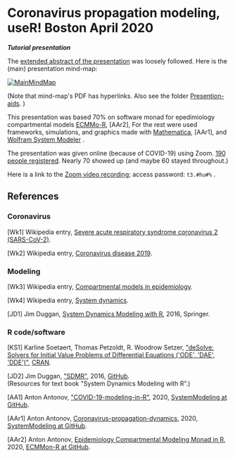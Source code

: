 # Coronavirus propagation modeling, useR! Boston April 2020
***Tutorial presentation***   

The 
[extended abstract of the presentation](https://github.com/antononcube/SystemModeling/blob/master/Presentations/UseR!-Meetup-Boston-2020/ExtendedAbstract.md)
was loosely followed. 
Here is the (main) presentation mind-map:

[![MainMindMap](https://github.com/antononcube/SystemModeling/raw/master/Presentations/UseR!-Meetup-Boston-2020/Presentation-aids/UseR!-Boston-April-2020-tutorial-mind-map.png)](https://github.com/antononcube/SystemModeling/raw/master/Presentations/UseR!-Meetup-Boston-2020/Presentation-aids/UseR!-Boston-April-2020-tutorial-mind-map.pdf)

(Note that mind-map's PDF has hyperlinks. Also see the folder 
[Presention-aids](https://github.com/antononcube/SystemModeling/raw/master/Presentations/UseR!-Meetup-Boston-2020/Presentation-aids).
)

This presentation was based 70% on software monad for epedimiology compartmental models
[ECMMo-R](https://github.com/antononcube/ECMMon-R), [AAr2],
For the rest were used frameworks, simulations, and graphics made with
[Mathematica](https://www.wolfram.com/mathematica), [AAr1],
and
[Wolfram System Modeler](https://www.wolfram.com/system-modeler/) . 

The presentation was given online (because of COVID-19) using Zoom. 
[190 people registered](https://www.meetup.com/Boston-useR/events/269304135).
Nearly 70 showed up (and maybe 60 stayed throughout.) 

Here is a link to the 
[Zoom video recording](https://zoom.us/rec/share/wtdYEKzO1nJJSc_H2hHNBbEwT47jaaa8hikarPMIz02OKAAz_4wMlrDV4qSzTJt6);
access password: `t3.#hu#%` .

## References

### Coronavirus 

\[Wk1\] Wikipedia entry, 
[Severe acute respiratory syndrome coronavirus 2 (SARS-CoV-2)](https://en.wikipedia.org/wiki/Severe_acute_respiratory_syndrome_coronavirus_2).

\[Wk2\] Wikipedia entry,
[Coronavirus disease 2019](https://en.wikipedia.org/wiki/Coronavirus_disease_2019).

### Modeling

\[Wk3\] Wikipedia entry,
[Compartmental models in epidemiology](https://en.wikipedia.org/wiki/Compartmental_models_in_epidemiology).

\[Wk4\] Wikipedia entry,
[System dynamics](https://en.wikipedia.org/wiki/System_dynamics).

\[JD1\] Jim Duggan, 
[System Dynamics Modeling with R](https://www.springer.com/gp/book/9783319340418), 
2016, Springer.

### R code/software

\[KS1\] Karline Soetaert, Thomas Petzoldt, R. Woodrow Setzer,
["deSolve: Solvers for Initial Value Problems of Differential Equations ('ODE', 'DAE', 'DDE')"](https://cran.r-project.org/web/packages/deSolve/index.html),
[CRAN](https://cran.r-project.org). 

\[JD2\] Jim Duggan, 
["SDMR"](https://github.com/JimDuggan/SDMR), 
2016, 
[GitHub](https://github.com/JimDuggan).   
(Resources for text book "System Dynamics Modeling with R".)
 
\[AA1\] Anton Antonov, 
["COVID-19-modeling-in-R"](https://github.com/antononcube/SystemModeling/tree/master/Projects/Coronavirus-propagation-dynamics/R/COVID-19-modeling-in-R), 
2020,
[SystemModeling at GitHub](https://github.com/antononcube/SystemModeling). 
 
\[AAr1\] Anton Antonov, 
[Coronavirus-propagation-dynamics](../../Projects/Coronavirus-propagation-dynamics), 
2020,
[SystemModeling at GitHub](https://github.com/antononcube/SystemModeling).
 
\[AAr2\] Anton Antonov, 
[Epidemiology Compartmental Modeling Monad in R](https://github.com/antononcube/ECMMon-R), 
2020,
[ECMMon-R at GitHub](https://github.com/antononcube/ECMMon-R). 
 